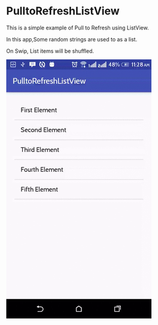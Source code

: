 # PulltoRefreshListView

This is a simple example of Pull to Refresh using ListView.

In this app,Some random strings are used to as a list.

On Swip, List items will be shuffled.
<div style="align:center">
  <img src="https://github.com/avijitnandy/PulltoRefreshListView/blob/master/PulltoRefreshListView.gif" />
</div>
